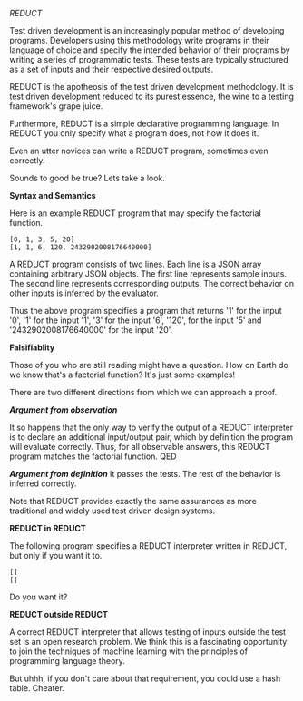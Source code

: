 *REDUCT*

Test driven development is an increasingly popular method of developing programs. Developers using this methodology write programs in their language of choice and specify the intended behavior of their programs by writing a series of programmatic tests. These tests are typically structured as a set of inputs and their respective desired outputs.

REDUCT is the apotheosis of the test driven development methodology. It is test driven development reduced to its purest essence, the wine to a testing framework's grape juice.

Furthermore, REDUCT is a simple declarative programming language. In REDUCT you only specify what a program does, not how it does it.

Even an utter novices can write a REDUCT program, sometimes even correctly.

Sounds to good be true? Lets take a look.

**Syntax and Semantics**

Here is an example REDUCT program that may specify the factorial function.

```
[0, 1, 3, 5, 20]
[1, 1, 6, 120, 2432902008176640000]

```

A REDUCT program consists of two lines. Each line is a JSON array containing arbitrary JSON objects. The first line represents sample inputs. The second line represents corresponding outputs. The correct behavior on other inputs is inferred by the evaluator.

Thus the above program specifies a program that returns '1' for the input '0', '1' for the input '1', '3' for the input '6', '120', for the input '5' and '2432902008176640000' for the input '20'.


**Falsifiablity**

Those of you who are still reading might have a question. How on Earth do we know that's a factorial function? It's just some examples!

There are two different directions from which we can approach a proof.

***Argument from observation***

It so happens that the only way to verify the output of a REDUCT interpreter is to declare an additional input/output pair, which by definition the program will evaluate correctly. Thus, for all observable answers, this REDUCT program matches the factorial function. QED

***Argument from definition***
It passes the tests. The rest of the behavior is inferred correctly.


Note that REDUCT provides exactly the same assurances as more traditional and widely used test driven design systems.

**REDUCT in REDUCT**

The following program specifies a REDUCT interpreter written in REDUCT, but only if you want it to.
```
[]
[]
```

Do you want it?

**REDUCT outside REDUCT**

A correct REDUCT interpreter that allows testing of inputs outside the test set is an open research problem. We think this is a fascinating opportunity to join the techniques of machine learning with the principles of programming language theory.

But uhhh, if you don't care about that requirement, you could use a hash table. Cheater.
